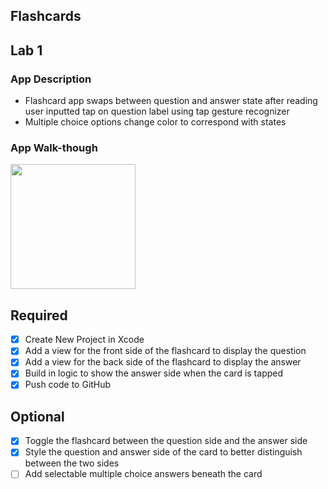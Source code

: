 ## Flashcards

## Lab 1

### App Description
- Flashcard app swaps between question and answer state after reading user inputted tap on question label using tap gesture recognizer
- Multiple choice options change color to correspond with states

### App Walk-though
<img src="https://user-images.githubusercontent.com/109322859/190295730-b323d79b-d595-4625-b045-a77f845c9ff6.gif" width=200><br>

## Required
- [x] Create New Project in Xcode
- [x] Add a view for the front side of the flashcard to display the question
- [x] Add a view for the back side of the flashcard to display the answer
- [x] Build in logic to show the answer side when the card is tapped
- [x] Push code to GitHub
## Optional
- [x] Toggle the flashcard between the question side and the answer side
- [x] Style the question and answer side of the card to better distinguish between the two sides
- [ ] Add selectable multiple choice answers beneath the card
